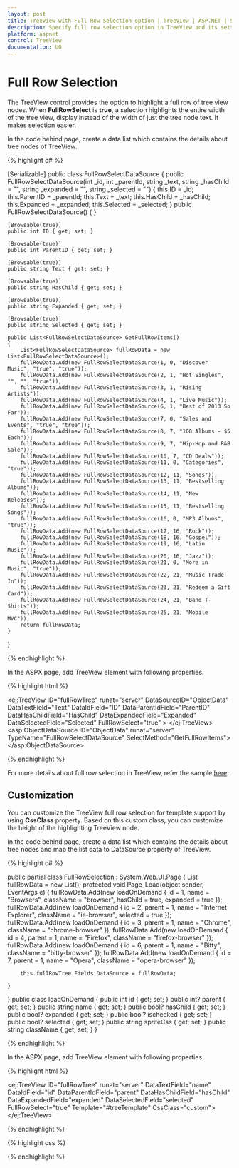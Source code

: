 ```yaml
---
layout: post
title: TreeView with Full Row Selection option | TreeView | ASP.NET | Syncfusion
description: Specify full row selection option in TreeView and its settings
platform: aspnet
control: TreeView
documentation: UG
---
```



# Full Row Selection

The TreeView control provides the option to highlight a full row of tree view nodes. When **FullRowSelect** is **true**, a selection highlights the entire width of the tree view, display instead of the width of just the tree node text. It makes selection easier.

In the code behind page, create a data list which contains the details about tree nodes of TreeView.

{% highlight c# %}

[Serializable]
public class FullRowSelectDataSource
{
    public FullRowSelectDataSource(int _id, int _parentId, string _text, string _hasChild = "", string _expanded = "", string _selected = "")
    {
        this.ID = _id;
        this.ParentID = _parentId;
        this.Text = _text;
        this.HasChild = _hasChild;
        this.Expanded = _expanded;
        this.Selected = _selected;
    }
    public FullRowSelectDataSource() { }

    [Browsable(true)]
    public int ID { get; set; }

    [Browsable(true)]
    public int ParentID { get; set; }

    [Browsable(true)]
    public string Text { get; set; }

    [Browsable(true)]
    public string HasChild { get; set; }

    [Browsable(true)]
    public string Expanded { get; set; }

    [Browsable(true)]
    public string Selected { get; set; }

    public List<FullRowSelectDataSource> GetFullRowItems()
    {
        List<FullRowSelectDataSource> fullRowData = new List<FullRowSelectDataSource>();
        fullRowData.Add(new FullRowSelectDataSource(1, 0, "Discover Music", "true", "true"));
        fullRowData.Add(new FullRowSelectDataSource(2, 1, "Hot Singles", "", "", "true"));
        fullRowData.Add(new FullRowSelectDataSource(3, 1, "Rising Artists"));
        fullRowData.Add(new FullRowSelectDataSource(4, 1, "Live Music"));
        fullRowData.Add(new FullRowSelectDataSource(6, 1, "Best of 2013 So Far"));
        fullRowData.Add(new FullRowSelectDataSource(7, 0, "Sales and Events", "true", "true"));
        fullRowData.Add(new FullRowSelectDataSource(8, 7, "100 Albums - $5 Each"));
        fullRowData.Add(new FullRowSelectDataSource(9, 7, "Hip-Hop and R&B Sale"));
        fullRowData.Add(new FullRowSelectDataSource(10, 7, "CD Deals"));
        fullRowData.Add(new FullRowSelectDataSource(11, 0, "Categories", "true"));
        fullRowData.Add(new FullRowSelectDataSource(12, 11, "Songs"));
        fullRowData.Add(new FullRowSelectDataSource(13, 11, "Bestselling Albums"));
        fullRowData.Add(new FullRowSelectDataSource(14, 11, "New Releases"));
        fullRowData.Add(new FullRowSelectDataSource(15, 11, "Bestselling Songs"));
        fullRowData.Add(new FullRowSelectDataSource(16, 0, "MP3 Albums", "true"));
        fullRowData.Add(new FullRowSelectDataSource(17, 16, "Rock"));
        fullRowData.Add(new FullRowSelectDataSource(18, 16, "Gospel"));
        fullRowData.Add(new FullRowSelectDataSource(19, 16, "Latin Music"));
        fullRowData.Add(new FullRowSelectDataSource(20, 16, "Jazz"));
        fullRowData.Add(new FullRowSelectDataSource(21, 0, "More in Music", "true"));
        fullRowData.Add(new FullRowSelectDataSource(22, 21, "Music Trade-In"));
        fullRowData.Add(new FullRowSelectDataSource(23, 21, "Redeem a Gift Card"));
        fullRowData.Add(new FullRowSelectDataSource(24, 21, "Band T-Shirts"));
        fullRowData.Add(new FullRowSelectDataSource(25, 21, "Mobile MVC"));
        return fullRowData;
    }
}

{% endhighlight %}

In the ASPX page, add TreeView element with following properties.

{% highlight html %}

<ej:TreeView ID="fullRowTree" runat="server" DataSourceID="ObjectData" DataTextField="Text"
    DataIdField="ID" DataParentIdField="ParentID" DataHasChildField="HasChild"
    DataExpandedField="Expanded" DataSelectedField="Selected" FullRowSelect="true" >
</ej:TreeView>
<asp:ObjectDataSource ID="ObjectData" runat="server" TypeName="FullRowSelectDataSource"
    SelectMethod="GetFullRowItems"></asp:ObjectDataSource>

{% endhighlight %}

For more details about full row selection in TreeView, refer the sample [here](http://asp.syncfusion.com/demos/web/treeview/fullrowselection.aspx).

## Customization

You can customize the TreeView full row selection for template support by using **CssClass** property. Based on this custom class, you can customize the height of the highlighting TreeView node.

In the code behind page, create a data list which contains the details about tree nodes and map the list data to DataSource property of TreeView.

{% highlight c# %}

public partial class FullRowSelection : System.Web.UI.Page
{
    List<loadOnDemand> fullRowData = new List<loadOnDemand>();
    protected void Page_Load(object sender, EventArgs e)
    {
        fullRowData.Add(new loadOnDemand { id = 1, name = "Browsers", className = "browser", hasChild = true, expanded = true });
        fullRowData.Add(new loadOnDemand { id = 2, parent = 1, name = "Internet Explorer", className = "ie-browser", selected = true });
        fullRowData.Add(new loadOnDemand { id = 3, parent = 1, name = "Chrome", className = "chrome-browser" });
        fullRowData.Add(new loadOnDemand { id = 4, parent = 1, name = "Firefox", className = "firefox-browser" });
        fullRowData.Add(new loadOnDemand { id = 6, parent = 1, name = "Bitty", className = "bitty-browser" });
        fullRowData.Add(new loadOnDemand { id = 7, parent = 1, name = "Opera", className = "opera-browser" });

        this.fullRowTree.Fields.DataSource = fullRowData;

    }
}
public class loadOnDemand
{
    public int id { get; set; }
    public int? parent { get; set; }
    public string name { get; set; }
    public bool? hasChild { get; set; }
    public bool? expanded { get; set; }
    public bool? ischecked { get; set; }
    public bool? selected { get; set; }
    public string spriteCss { get; set; }
    public string className { get; set; }
}

{% endhighlight %}

In the ASPX page, add TreeView element with following properties.

{% highlight html %}

<ej:TreeView ID="fullRowTree" runat="server" DataTextField="name" DataIdField="id" 
    DataParentIdField="parent" DataHasChildField="hasChild" DataExpandedField="expanded" 
    DataSelectedField="selected" FullRowSelect="true" Template="#treeTemplate" CssClass="custom">
</ej:TreeView>

<script id="treeTemplate" type="text/x-jsrender">

    {{"{{"}}if !hasChild{{}}}}
    <span class="con-img {{"{{"}}>className{{}}}}"></span>
    {{"{{"}}/if{{}}}}
    {{"{{"}}>name{{}}}}

</script>
	
{% endhighlight %}

{% highlight css %}

<style>
    .custom .con-img {
        background-image: url("http://asp.syncfusion.com/demos/web/Content/images/toolbar/browserl.png");
        background-repeat: no-repeat;
        height: 32px;
        width: 32px;
        display: inline-block;
        overflow: hidden;
        background-repeat: no-repeat;
        text-align: center;
        vertical-align: middle;
    }
    
    .custom .e-li-active > .e-text-wrap .con-img {
        background-image: url("http://asp.syncfusion.com/demos/web/Content/images/toolbar/browserh.png");
    }
    
    .custom .e-li-hover > .e-text-wrap .con-img, .e-fullrow-wrap .e-li-focus > .e-text-wrap .con-img {
        background-image: url("http://asp.syncfusion.com/demos/web/Content/images/toolbar/browserl.png");
    }
    
    .custom .ie-browser {
        background-position: -84px 0px;
    }
    
    .custom .chrome-browser {
        background-position: -42px 0px;
    }
    
    .custom .firefox-browser {
        background-position: 0px 0px;
    }
    
    .custom .bitty-browser {
        background-position: -126px 0px;
    }
    
    .custom .opera-browser {
        background-position: -168px 0px;
    }
    
    /*customize the height of highlighting TreeView node*/
    .custom.e-fullrow-wrap .e-item ul .e-fullrow {
        margin-top: -36px;
        height: 36px;
    }

</style>

{% endhighlight %}

